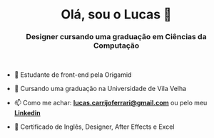 <h1 align="center">Olá, sou o Lucas 👋</h1>
<h3 align="center">Designer cursando uma graduação em Ciências da Computação</h3>

<br>

- 🔭 Estudante de front-end pela Origamid

- 🌱 Cursando uma graduação na Universidade de Vila Velha

- 📫 Como me achar: **lucas.carrijoferrari@gmail.com** ou pelo meu <a href="https://br.linkedin.com/in/lucas-carrijo-ferrari-4aa93b20b" target="blank">**Linkedin**</a>

- 📄 Certificado de Inglês, Designer, After Effects e Excel
<br/>
